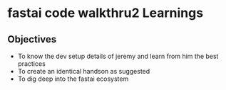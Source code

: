 # fastai code walkthru2 Learnings

## Objectives

 - To know the dev setup details of jeremy and learn from him the best practices
 - To create an identical handson as suggested
 - To dig deep into the fastai ecosystem
